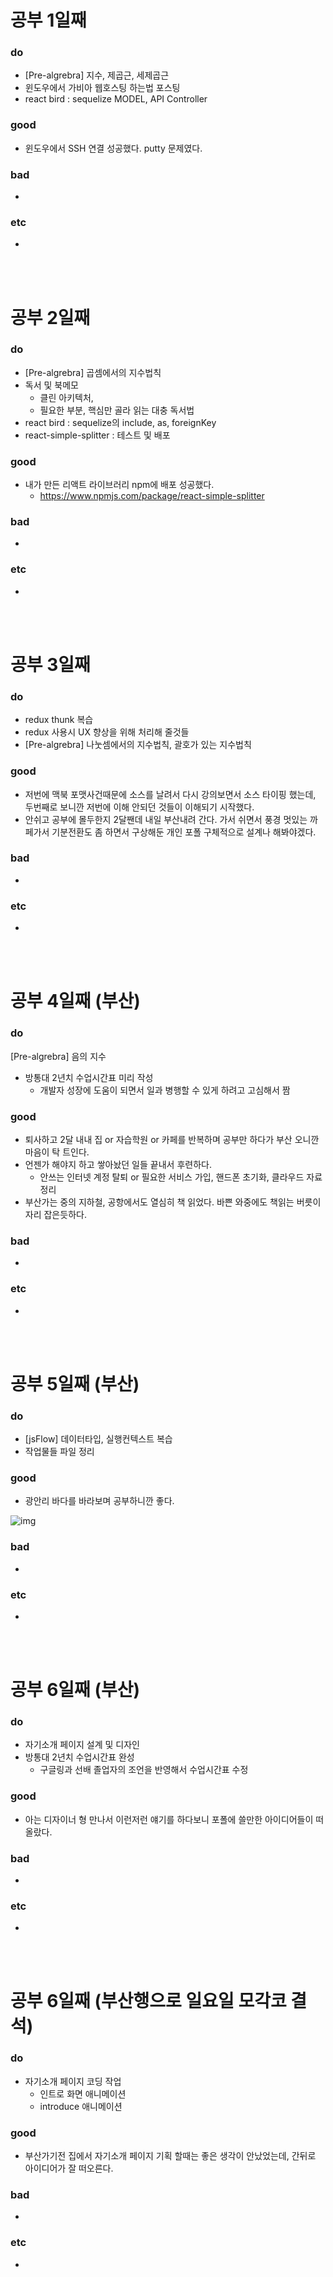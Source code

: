 
# 공부 1일째 
### do
- [Pre-algrebra] 지수, 제곱근, 세제곱근
- 윈도우에서 가비아 웹호스팅 하는법 포스팅 
- react bird : sequelize MODEL, API Controller

### good
- 윈도우에서 SSH 연결 성공했다. putty 문제였다.

### bad
- 

### etc
- 

<br /><br />

# 공부 2일째 
### do
- [Pre-algrebra] 곱셈에서의 지수법칙
- 독서 및 북메모
  - 클린 아키텍처,
  - 필요한 부분, 핵심만 골라 읽는 대충 독서법
- react bird : sequelize의 include, as, foreignKey
- react-simple-splitter : 테스트 및 배포

### good
- 내가 만든 리액트 라이브러리 npm에 배포 성공했다.
  - https://www.npmjs.com/package/react-simple-splitter

### bad
- 

### etc
-

<br /><br />

# 공부 3일째 
### do
- redux thunk 복습
- redux 사용시 UX 향상을 위해 처리해 줄것들
- [Pre-algrebra] 나눗셈에서의 지수법칙, 괄호가 있는 지수법칙

### good
- 저번에 맥북 포맷사건때문에 소스를 날려서 다시 강의보면서 소스 타이핑 했는데, 두번째로 보니깐 저번에 이해 안되던 것들이 이해되기 시작했다.
- 안쉬고 공부에 몰두한지 2달짼데 내일 부산내려 간다. 가서 쉬면서 풍경 멋있는 까페가서 기분전환도 좀 하면서 구상해둔 개인 포폴 구체적으로 설계나 해봐야겠다.

### bad
- 

### etc
-

<br /><br />

# 공부 4일째 (부산)
### do
[Pre-algrebra] 음의 지수
- 방통대 2년치 수업시간표 미리 작성
  - 개발자 성장에 도움이 되면서 일과 병행할 수 있게 하려고 고심해서 짬

### good
- 퇴사하고 2달 내내 집 or 자습학원 or 카페를 반복하며 공부만 하다가 부산 오니깐 마음이 탁 트인다.
- 언젠가 해야지 하고 쌓아놨던 일들 끝내서 후련하다.
  - 안쓰는 인터넷 계정 탈퇴 or 필요한 서비스 가입, 핸드폰 초기화, 클라우드 자료정리
- 부산가는 중의 지하철, 공항에서도 열심히 책 읽었다. 바쁜 와중에도 책읽는 버릇이 자리 잡은듯하다.

### bad
- 

### etc
- 

<br /><br />

# 공부 5일째 (부산)
### do
- [jsFlow] 데이터타입, 실행컨텍스트 복습
- 작업물들 파일 정리

### good
- 광안리 바다를 바라보며 공부하니깐 좋다.

![img](./img/coding_on_the_beach.jpg)

### bad
- 

### etc
- 

<br /><br />

# 공부 6일째 (부산)
### do
- 자기소개 페이지 설계 및 디자인
- 방통대 2년치 수업시간표 완성
  - 구글링과 선배 졸업자의 조언을 반영해서 수업시간표 수정

### good
- 아는 디자이너 형 만나서 이런저런 얘기를 하다보니 포폴에 쓸만한 아이디어들이 떠올랐다.
 
### bad
-

### etc
-

<br /><br />

# 공부 6일째 (부산행으로 일요일 모각코 결석)
### do
- 자기소개 페이지 코딩 작업
  - 인트로 화면 애니메이션
  - introduce 애니메이션
### good
- 부산가기전 집에서 자기소개 페이지 기획 할때는 좋은 생각이 안났었는데, 간뒤로 아이디어가 잘 떠오른다.

### bad
- 

### etc
-

<br /><br />
